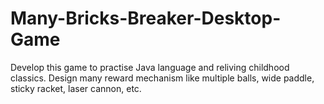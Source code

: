 # Many-Bricks-Breaker-Desktop-Game
Develop this game to practise Java language and reliving childhood classics. Design many reward mechanism like multiple balls, wide paddle, sticky racket, laser cannon, etc.
